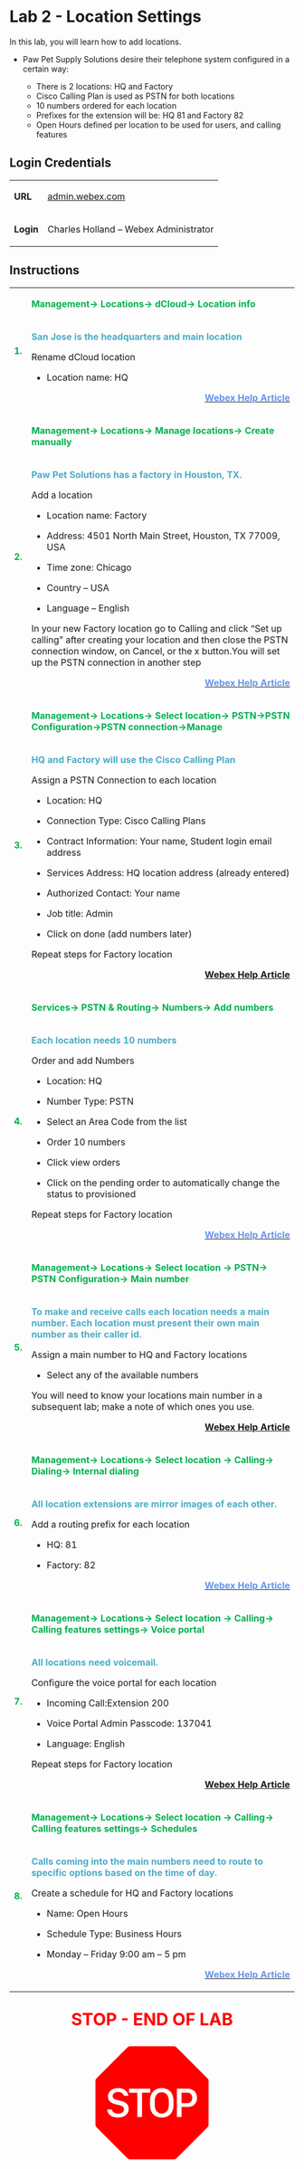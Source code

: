 <style>

  td  {
    font-style: normal;
    font-size: 16px;
    }


    #p1 {
    color: #00B050;
    font-weight: bold;
    }

  #p2 {
    color: #4BACC6;
    font-weight: bold;
    }

  #p3 {
    font-weight: bold;
    }
    
  #p4 {
    color: red;
    font-weight: bold;
    text-align: center;
    font-size: 30px;
    }

  #p5 {
    color: #6495ED;
    font-weight: bold;
    text-align: right;
    }


  .container {
  text-align: center;
  }

</style>



# Lab 2 - Location Settings

In this lab, you will learn how to add locations.

- Paw Pet Supply Solutions desire their telephone system configured in a certain way: 

    * There is 2 locations: HQ and Factory
    * Cisco Calling Plan is used as PSTN for both locations
    * 10 numbers ordered for each location
    * Prefixes for the extension will be: HQ 81 and Factory 82
    * Open Hours defined per location to be used for users, and calling features

## Login Credentials

<table>
<tr>
<td><p id="p3">URL</p></td>
<td><a href="https://admin.webex.com" target="_blank">admin.webex.com</a></td>
</tr>
<tr>
<td><p id="p3">Login</p></td>
<td>Charles Holland – Webex Administrator </td>
</tr>
</table>

## Instructions

<table>
<colgroup>
<col style="width: 4%" />
<col style="width: 95%" />
</colgroup>
<tbody>


<tr>
<td rowspan="2"><p id="p1">1.</p></td>
<td><p id="p1">Management-&gt; Locations-&gt; dCloud-&gt; Location info</p></td>
</tr>
<tr>
<td><p id="p2">San Jose is the headquarters and main location</p>
<p>Rename dCloud location</p>
<ul>
<li><p>Location name: HQ</p></li>
</ul>
<a text-align="right" href="https://help.webex.com/en-us/article/ilga4/Manage-call-recording-for-Webex-Calling" target="_blank"><p id="p5">Webex Help Article</p></a>

</td>
</tr>


<tr>
<td rowspan="2"><p id="p1">2.</p></td>
<td><p id="p1">Management-&gt; Locations-&gt; Manage locations-&gt; Create
manually</p></td>
</tr>
<tr>
<td><p id="p2">Paw Pet Solutions has a factory in Houston, TX.</p>
<p>Add a location</p>
<ul>
<li><p>Location name: Factory</p></li>
<li><p>Address: 4501 North Main Street, Houston, TX 77009, USA</p></li>
<li><p>Time zone: Chicago</p></li>
<li><p>Country – USA</p></li>
<li><p>Language – English</p></li>
</ul>
<p>In your new Factory location go to Calling and click “Set up calling” after creating your location and then
close the PSTN connection window, on Cancel, or the x button.You will set up the PSTN connection in another step</p>
<a text-align="right" href="https://help.webex.com/en-us/article/ajh6iy/Locations-in-Control-Hub#Add-a-single-location" target="_blank"><p id="p5">Webex Help Article</p></a>

</td>
</tr>
<tr>
<td rowspan="2"><p id="p1">3.</p></td>
<td><p id="p1">Management-&gt; Locations-&gt; Select location-&gt; PSTN-&gt;PSTN Configuration-&gt;PSTN connection-&gt;Manage</p></td>
</tr>
<tr>
<td><p id="p2">HQ and Factory will use the Cisco Calling Plan</p>
<p>Assign a PSTN Connection to each location</p>
<ul>
<li><p>Location: HQ</p></li>
<li><p>Connection Type: Cisco Calling Plans</p></li>
<li><p>Contract Information: Your name, Student login email
address</p></li>
<li><p>Services Address: HQ location address (already entered)</p></li>
<li><p>Authorized Contact: Your name</p></li>
<li><p>Job title: Admin</p></li>
<li><p>Click on done (add numbers later)</p></li>
</ul>
<p>Repeat steps for Factory location</p>

<a text-align="right" href="https://help.webex.com/en-us/article/nousk9ab/Get-Started-with-the-Cisco-Calling-Plans#Cisco_Task_in_List_GUI.dita_36fcaf64-4bcd-4eda-a968-ad59c7887905" target="_blank"><p id="p5">Webex Help Article</p></a>

</td>

</tr>
<tr>
<td rowspan="2"><p id="p1">4.</p></td>
<td><p id="p1">Services-&gt; PSTN & Routing-&gt; Numbers-&gt; Add numbers</p></td>
</tr>
<tr>
<td><p id="p2">Each location needs 10 numbers</p>
<p>Order and add Numbers</p>
<ul>
<li><p>Location: HQ</p></li>
<li><p>Number Type: PSTN</p></li>
<li><p>Select an Area Code from the list</p></li>
<li><p>Order 10 numbers</p></li>
<li><p>Click view orders</p></li>
<li><p>Click on the pending order to automatically change the status to
provisioned</p></li>
</ul>
<p>Repeat steps for Factory location</p>
<a text-align="right" href="https://help.webex.com/en-us/article/nousk9ab/Get-Started-with-the-Cisco-Calling-Plans#task_8A6009CE34ECC3CC096B67F8335D8F5B" target="_blank"><p id="p5">Webex Help Article</p></a>
</td>
</tr>




<tr>
<td rowspan="2"><p id="p1">5.</p></td>
<td><p id="p1">Management-&gt; Locations-&gt; Select location -&gt; PSTN-&gt; PSTN Configuration-&gt; Main number</p></td>
</tr>
<tr>
<td><p id="p2">To make and receive calls each location needs a main number. Each
location must present their own main number as their caller id.</p>
<p>Assign a main number to HQ and Factory locations</p>
<ul>
<li><p>Select any of the available numbers</p></li>

</ul>
<p>You will need to know your locations main number in a subsequent lab; make a
note of which ones you use.</p>

<a text-align="right" href="https://help.webex.com/en-us/article/njvdjf2/Configure-Webex-Calling-for-your-organization" target="_blank"><p id="p5">Webex Help Article</p></a>

</td>
</tr>



<tr>
<td rowspan="2"><p id="p1">6.</p></td>
<td><p id="p1">Management-&gt; Locations-&gt; Select location -&gt; Calling-&gt;
Dialing-&gt; Internal dialing</p></td>
</tr>
<tr>
<td><p id="p2">All location extensions are mirror images of each other.</p>
<p>Add a routing prefix for each location</p>
<ul>
<li><p>HQ: 81</p></li>
<li><p>Factory: 82</p></li>
</ul>
<a text-align="right" href="https://help.webex.com/en-us/article/pxtu15/Configure-your-Webex-Calling-dial-plan" target="_blank"><p id="p5">Webex Help Article</p></a>

</td>
</tr>
<tr>
<td rowspan="2"><p id="p1">7.</p></td>
<td><p id="p1">Management-&gt; Locations-&gt; Select location -&gt; Calling-&gt;
Calling features settings-&gt; Voice portal</p></td>
</tr>
<tr>
<td><p id="p2">All locations need voicemail.</p>
<p>Configure the voice portal for each location</p>
<ul>
<li><p>Incoming Call:Extension 200</p></li>
<li><p>Voice Portal Admin Passcode: 137041</p></li>
<li><p>Language: English</p></li>
</ul>
<p>Repeat steps for Factory location</p>

<a text-align="right" href="https://help.webex.com/en-us/article/nojp8ej/Configure-voice-portals-for-Webex-Calling-in-Control-Hub" target="_blank"><p id="p5">Webex Help Article</p></a>

</td>
</tr>
<tr>
<td rowspan="2"><p id="p1">8.</p></td>
<td><p id="p1">Management-&gt; Locations-&gt; Select location -&gt; Calling-&gt;
Calling features settings-&gt; Schedules</p></td>
</tr>
<tr>
<td><p id="p2">Calls coming into the main numbers need to route to specific
options based on the time of day.</p>
<p>Create a schedule for HQ and Factory locations</p>
<ul>
<li><p>Name: Open Hours</p></li>
<li><p>Schedule Type: Business Hours</p></li>
<li><p>Monday – Friday 9:00 am – 5 pm</p></li>
</ul>
<a text-align="right" href="https://help.webex.com/en-us/article/bx6j0h/Create-schedules-in-Control-Hub" target="_blank"><p id="p5">Webex Help Article</p></a>
</td>
</tr>
</tbody>
</table>


<p id="p4">STOP - END OF LAB</p>

<div class="container">
<svg xmlns="http://www.w3.org/2000/svg" width="200" height="200" fill="red" class="bi bi-sign-stop-fill" viewBox="0 0 16 16">
  <path d="M10.371 8.277v-.553c0-.827-.422-1.234-.987-1.234-.572 0-.99.407-.99 1.234v.553c0 .83.418 1.237.99 1.237.565 0 .987-.408.987-1.237m2.586-.24c.463 0 .735-.272.735-.744s-.272-.741-.735-.741h-.774v1.485z"/>
  <path d="M4.893 0a.5.5 0 0 0-.353.146L.146 4.54A.5.5 0 0 0 0 4.893v6.214a.5.5 0 0 0 .146.353l4.394 4.394a.5.5 0 0 0 .353.146h6.214a.5.5 0 0 0 .353-.146l4.394-4.394a.5.5 0 0 0 .146-.353V4.893a.5.5 0 0 0-.146-.353L11.46.146A.5.5 0 0 0 11.107 0zM3.16 10.08c-.931 0-1.447-.493-1.494-1.132h.653c.065.346.396.583.891.583.524 0 .83-.246.83-.62 0-.303-.203-.467-.637-.572l-.656-.164c-.61-.147-.978-.51-.978-1.078 0-.706.597-1.184 1.444-1.184.853 0 1.386.475 1.436 1.087h-.645c-.064-.32-.352-.542-.797-.542-.472 0-.77.246-.77.6 0 .261.196.437.553.522l.654.161c.673.164 1.06.487 1.06 1.11 0 .736-.574 1.228-1.544 1.228Zm3.427-3.51V10h-.665V6.57H4.753V6h3.006v.568H6.587Zm4.458 1.16v.544c0 1.131-.636 1.805-1.661 1.805-1.026 0-1.664-.674-1.664-1.805V7.73c0-1.136.638-1.807 1.664-1.807s1.66.674 1.66 1.807ZM11.52 6h1.535c.82 0 1.316.55 1.316 1.292 0 .747-.501 1.289-1.321 1.289h-.865V10h-.665V6.001Z"/>
</svg>
</div>